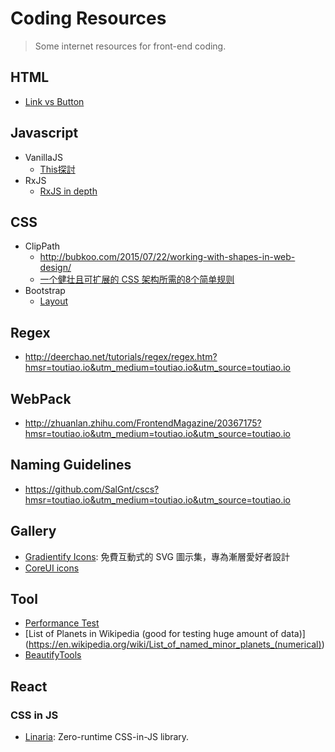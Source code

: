 # Coding Resources #
> Some internet resources for front-end coding.

## HTML ##
* [Link vs Button](https://css-tricks.com/a-complete-guide-to-links-and-buttons/)

## Javascript ##
* VanillaJS
  * [This探討](http://gold.xitu.io/entry/5652e53560b202593ff77fa0)
* RxJS
  * [RxJS in depth](https://www.youtube.com/watch?v=KOOT7BArVHQ)

## CSS ##
*   ClipPath
    * http://bubkoo.com/2015/07/22/working-with-shapes-in-web-design/
    * [一个健壮且可扩展的 CSS 架构所需的8个简单规则](http://www.css88.com/archives/6878)
* Bootstrap
  * [Layout](https://antjanus.com/blog/web-development-tutorials/front-end-development/building-website-layout-bootstrap-4/)
## Regex ##
* http://deerchao.net/tutorials/regex/regex.htm?hmsr=toutiao.io&utm_medium=toutiao.io&utm_source=toutiao.io

## WebPack ##
* http://zhuanlan.zhihu.com/FrontendMagazine/20367175?hmsr=toutiao.io&utm_medium=toutiao.io&utm_source=toutiao.io

## Naming Guidelines ##
* https://github.com/SalGnt/cscs?hmsr=toutiao.io&utm_medium=toutiao.io&utm_source=toutiao.io

## Gallery ##
* [Gradientify Icons](https://free.com.tw/gradientify-icons/): 免費互動式的 SVG 圖示集，專為漸層愛好者設計
* [CoreUI icons](https://github.com/coreui/coreui-icons)

## Tool ##
* [Performance Test](https://www.webpagetest.org)
* [List of Planets in Wikipedia (good for testing huge amount of data)] (https://en.wikipedia.org/wiki/List_of_named_minor_planets_(numerical))
* [BeautifyTools](http://beautifytools.com/#all_tools)

## React ##
### CSS in JS ###
* [Linaria](https://github.com/callstack/linaria): Zero-runtime CSS-in-JS library.
